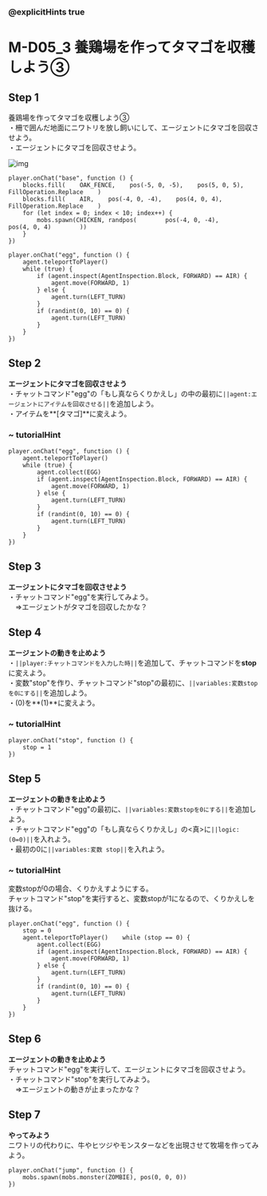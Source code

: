 ### @explicitHints true

# M-D05_3 養鶏場を作ってタマゴを収穫しよう③

## Step 1  
養鶏場を作ってタマゴを収穫しよう③  
・柵で囲んだ地面にニワトリを放し飼いにして、エージェントにタマゴを回収させよう。  
・エージェントにタマゴを回収させよう。 

![img](https://teck89.xsrv.jp/MEE_tutorial/img/M-D05_2.png)

```template
player.onChat("base", function () {
    blocks.fill(    OAK_FENCE,    pos(-5, 0, -5),    pos(5, 0, 5),    FillOperation.Replace    )
    blocks.fill(    AIR,    pos(-4, 0, -4),    pos(4, 0, 4),    FillOperation.Replace    )
    for (let index = 0; index < 10; index++) {
        mobs.spawn(CHICKEN, randpos(        pos(-4, 0, -4),        pos(4, 0, 4)        ))
    }
})

player.onChat("egg", function () {
    agent.teleportToPlayer()
    while (true) {
        if (agent.inspect(AgentInspection.Block, FORWARD) == AIR) {
            agent.move(FORWARD, 1)
        } else {
            agent.turn(LEFT_TURN)
        }
        if (randint(0, 10) == 0) {
            agent.turn(LEFT_TURN)
        }
    }
})
```

## Step 2
**エージェントにタマゴを回収させよう**  
・チャットコマンド"egg"の「もし真ならくりかえし」の中の最初に``||agent:エージェントにアイテムを回収させる||``を追加しよう。  
・アイテムを**[タマゴ]**に変えよう。

### ~ tutorialHint
```blocks
player.onChat("egg", function () {
    agent.teleportToPlayer()
    while (true) {
        agent.collect(EGG)
        if (agent.inspect(AgentInspection.Block, FORWARD) == AIR) {
            agent.move(FORWARD, 1)
        } else {
            agent.turn(LEFT_TURN)
        }
        if (randint(0, 10) == 0) {
            agent.turn(LEFT_TURN)
        }
    }
})
```

## Step 3
**エージェントにタマゴを回収させよう**  
・チャットコマンド"egg"を実行してみよう。  
　⇒エージェントがタマゴを回収したかな？

## Step 4
**エージェントの動きを止めよう**  
・``||player:チャットコマンドを入力した時||``を追加して、チャットコマンドを**stop**に変えよう。  
・変数"stop"を作り、チャットコマンド"stop"の最初に、``||variables:変数stopを0にする||``を追加しよう。  
・(0)を**(1)**に変えよう。

### ~ tutorialHint
```blocks
player.onChat("stop", function () {
    stop = 1
})
```

## Step 5
**エージェントの動きを止めよう**  
・チャットコマンド"egg"の最初に、``||variables:変数stopを0にする||``を追加しよう。  
・チャットコマンド"egg"の「もし真ならくりかえし」の<真>に``||logic:(0=0)||``を入れよう。  
・最初の0に``||variables:変数 stop||``を入れよう。

### ~ tutorialHint
変数stopが0の場合、くりかえすようにする。  
チャットコマンド"stop"を実行すると、変数stopが1になるので、くりかえしを抜ける。

```blocks
player.onChat("egg", function () {
    stop = 0
    agent.teleportToPlayer()    while (stop == 0) {
        agent.collect(EGG)
        if (agent.inspect(AgentInspection.Block, FORWARD) == AIR) {
            agent.move(FORWARD, 1)
        } else {
            agent.turn(LEFT_TURN)
        }
        if (randint(0, 10) == 0) {
            agent.turn(LEFT_TURN)
        }
    }
})
```

## Step 6
**エージェントの動きを止めよう**  
チャットコマンド"egg"を実行して、エージェントにタマゴを回収させよう。  
・チャットコマンド"stop"を実行してみよう。  
　⇒エージェントの動きが止まったかな？

## Step 7
**やってみよう**  
ニワトリの代わりに、牛やヒツジやモンスターなどを出現させて牧場を作ってみよう。

```ghost
player.onChat("jump", function () {
    mobs.spawn(mobs.monster(ZOMBIE), pos(0, 0, 0))
})

```
